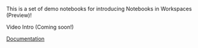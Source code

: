 This is a set of demo notebooks for introducing Notebooks in Workspaces (Preview)!

Video Intro (Coming soon!)

[Documentation]([url](https://docs.snowflake.com/LIMITEDACCESS/notebooks-in-workspaces))

